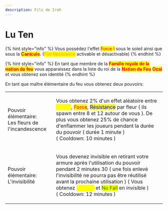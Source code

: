 ```yaml
---
description: Fils de Iroh
---
```


# Lu Ten

{% hint style="info" %}
Vous possédez l'effet <mark style="color:red;">Force I</mark> sous le soleil ainsi que sous la <mark style="color:red;">**Canicule**</mark>. (<mark style="color:orange;">Fire Résistance</mark> activable et désactivable)
{% endhint %}

{% hint style="info" %}
En tant que membre de la <mark style="color:red;">**Famille royale de la nation du feu**</mark> vous apparaissez dans la liste du roi de la <mark style="color:red;">**Nation du Feu**</mark> <mark style="color:red;">**Ozai**</mark> et vous obtenez son identité
{% endhint %}

En tant que maître élémentaire du feu vous obtenez deux pouvoirs:

|                                                               |                                                                                                                                                                                                                                                                                                                                                                            |
| ------------------------------------------------------------- | -------------------------------------------------------------------------------------------------------------------------------------------------------------------------------------------------------------------------------------------------------------------------------------------------------------------------------------------------------------------------- |
| <p>Pouvoir élémentaire:<br>Les fleurs de l'incandescence </p> | <p>Vous obtenez 2% d'un effet aléatoire entre <mark style="color:yellow;">Speed</mark>, <mark style="color:red;">Force</mark>, <mark style="color:blue;">Résistance</mark> par fleur ( ils spawn entre 8 et 12 autour de vous ). De plus vous obtenez 25% de chance d'enflammer les joueurs pendant la durée du pouvoir ( durée 1 minute )<br>( Cooldown: 10 minutes )</p> |
| <p>Pouvoir élémentaire:<br>L'invisibilité</p>                 | <p>Vous devenez invisible en retirant votre armure après l'utilisation du pouvoir pendant 2 minutes 30 ( une fois enlevé l'invisibilité ne pourra pas être réutilisé avant la prochaine utilisation ) ( Vous obtenez <mark style="color:yellow;">Speed I</mark> et <mark style="color:green;">No Fall</mark> en invisible )<br>( Cooldown: 12 minutes )</p>                |

<figure><img src="https://th.bing.com/th/id/OIP.GaBeKjXO2NLYtQgFz21kBQHaIs?pid=ImgDet&#x26;rs=1" alt=""><figcaption></figcaption></figure>
